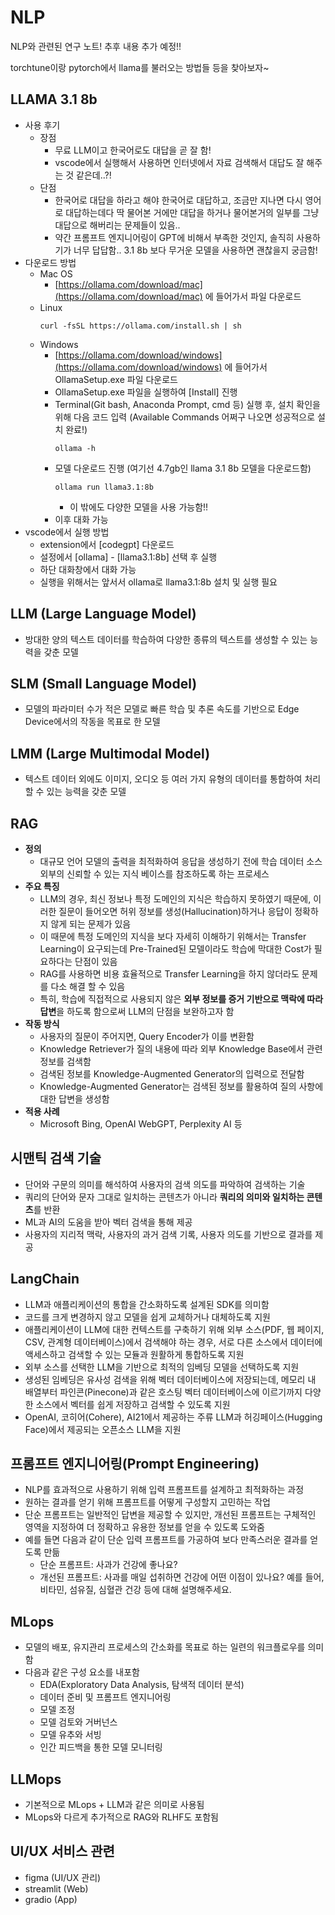 # NLP


NLP와 관련된 연구 노트! 추후 내용 추가 예정!!

torchtune이랑 pytorch에서 llama를 불러오는 방법들 등을 찾아보자~



## LLAMA 3.1 8b
- 사용 후기
  - 장점
    - 무료 LLM이고 한국어로도 대답을 곧 잘 함!
    - vscode에서 실행해서 사용하면 인터넷에서 자료 검색해서 대답도 잘 해주는 것 같은데..?!
  - 단점
    - 한국어로 대답을 하라고 해야 한국어로 대답하고, 조금만 지나면 다시 영어로 대답하는데다 딱 물어본 거에만 대답을 하거나 물어본거의 일부를 그냥 대답으로 해버리는 문제들이 있음..
    - 약간 프롬프트 엔지니어링이 GPT에 비해서 부족한 것인지, 솔직히 사용하기가 너무 답답함.. 3.1 8b 보다 무거운 모델을 사용하면 괜찮을지 궁금함!
- 다운로드 방법
  - Mac OS
    - [https://ollama.com/download/mac](https://ollama.com/download/mac) 에 들어가서 파일 다운로드
  - Linux
    ```shell
    curl -fsSL https://ollama.com/install.sh | sh
    ```
  - Windows
    - [https://ollama.com/download/windows](https://ollama.com/download/windows) 에 들어가서 OllamaSetup.exe 파일 다운로드
    - OllamaSetup.exe 파일을 실행하여 [Install] 진행
    - Terminal(Git bash, Anaconda Prompt, cmd 등) 실행 후, 설치 확인을 위해 다음 코드 입력 (Available Commands 어쩌구 나오면 성공적으로 설치 완료!)
      ```shell
      ollama -h
      ```
    - 모델 다운로드 진행 (여기선 4.7gb인 llama 3.1 8b 모델을 다운로드함)
      ```shell
      ollama run llama3.1:8b
      ```
      * 이 밖에도 다양한 모델을 사용 가능함!!
    - 이후 대화 가능
- vscode에서 실행 방법
  - extension에서 [codegpt] 다운로드
  - 설정에서 [ollama] - [llama3.1:8b] 선택 후 실행
  - 하단 대화창에서 대화 가능
  - 실행을 위해서는 앞서서 ollama로 llama3.1:8b 설치 및 실행 필요



## LLM (Large Language Model)
- 방대한 양의 텍스트 데이터를 학습하여 다양한 종류의 텍스트를 생성할 수 있는 능력을 갖춘 모델

## SLM (Small Language Model)
- 모델의 파라미터 수가 적은 모델로 빠른 학습 및 추론 속도를 기반으로 Edge Device에서의 작동을 목표로 한 모델

## LMM (Large Multimodal Model)
- 텍스트 데이터 외에도 이미지, 오디오 등 여러 가지 유형의 데이터를 통합하여 처리할 수 있는 능력을 갖춘 모델

## RAG
- **정의**
  - 대규모 언어 모델의 출력을 최적화하여 응답을 생성하기 전에 학습 데이터 소스 외부의 신뢰할 수 있는 지식 베이스를 참조하도록 하는 프로세스
- **주요 특징**
  - LLM의 경우, 최신 정보나 특정 도메인의 지식은 학습하지 못하였기 때문에, 이러한 질문이 들어오면 허위 정보를 생성(Hallucination)하거나 응답이 정확하지 않게 되는 문제가 있음
  - 이 때문에 특정 도메인의 지식을 보다 자세히 이해하기 위해서는 Transfer Learning이 요구되는데 Pre-Trained된 모델이라도 학습에 막대한 Cost가 필요하다는 단점이 있음
  - RAG를 사용하면 비용 효율적으로 Transfer Learning을 하지 않더라도 문제를 다소 해결 할 수 있음
  - 특히, 학습에 직접적으로 사용되지 않은 **외부 정보를 증거 기반으로 맥락에 따라 답변**을 하도록 함으로써 LLM의 단점을 보완하고자 함
- **작동 방식**
  - 사용자의 질문이 주어지면, Query Encoder가 이를 변환함
  - Knowledge Retriever가 질의 내용에 따라 외부 Knowledge Base에서 관련 정보를 검색함
  - 검색된 정보를 Knowledge-Augmented Generator의 입력으로 전달함
  - Knowledge-Augmented Generator는 검색된 정보를 활용하여 질의 사항에 대한 답변을 생성함
- **적용 사례**
  - Microsoft Bing, OpenAI WebGPT, Perplexity AI 등

## 시맨틱 검색 기술
- 단어와 구문의 의미를 해석하여 사용자의 검색 의도를 파악하여 검색하는 기술
- 쿼리의 단어와 문자 그대로 일치하는 콘텐츠가 아니라 **쿼리의 의미와 일치하는 콘텐츠**를 반환
- ML과 AI의 도움을 받아 벡터 검색을 통해 제공
- 사용자의 지리적 맥락, 사용자의 과거 검색 기록, 사용자 의도를 기반으로 결과를 제공

## LangChain
- LLM과 애플리케이션의 통합을 간소화하도록 설계된 SDK를 의미함
- 코드를 크게 변경하지 않고 모델을 쉽게 교체하거나 대체하도록 지원
- 애플리케이션이 LLM에 대한 컨텍스트를 구축하기 위해 외부 소스(PDF, 웹 페이지, CSV, 관계형 데이터베이스)에서 검색해야 하는 경우, 서로 다른 소스에서 데이터에 액세스하고 검색할 수 있는 모듈과 원활하게 통합하도록 지원
- 외부 소스를 선택한 LLM을 기반으로 최적의 임베딩 모델을 선택하도록 지원
- 생성된 임베딩은 유사성 검색을 위해 벡터 데이터베이스에 저장되는데, 메모리 내 배열부터 파인콘(Pinecone)과 같은 호스팅 벡터 데이터베이스에 이르기까지 다양한 소스에서 벡터를 쉽게 저장하고 검색할 수 있도록 지원
- OpenAI, 코히어(Cohere), AI21에서 제공하는 주류 LLM과 허깅페이스(Hugging Face)에서 제공되는 오픈소스 LLM을 지원

## 프롬프트 엔지니어링(Prompt Engineering)
- NLP를 효과적으로 사용하기 위해 입력 프롬프트를 설계하고 최적화하는 과정
- 원하는 결과를 얻기 위해 프롬프트를 어떻게 구성할지 고민하는 작업
- 단순 프롬프트는 일반적인 답변을 제공할 수 있지만, 개선된 프롬프트는 구체적인 영역을 지정하여 더 정확하고 유용한 정보를 얻을 수 있도록 도와줌
- 예를 들면 다음과 같이 단순 입력 프롬프트를 가공하여 보다 만족스러운 결과를 얻도록 만듦
  - 단순 프롬프트: 사과가 건강에 좋나요?
  - 개선된 프롬프트: 사과를 매일 섭취하면 건강에 어떤 이점이 있나요? 예를 들어, 비타민, 섬유질, 심혈관 건강 등에 대해 설명해주세요.

## MLops
- 모델의 배포, 유지관리 프로세스의 간소화를 목표로 하는 일련의 워크플로우를 의미함
- 다음과 같은 구성 요소를 내포함
  - EDA(Exploratory Data Analysis, 탐색적 데이터 분석)
  - 데이터 준비 및 프롬프트 엔지니어링
  - 모델 조정
  - 모델 검토와 거버넌스
  - 모델 유추와 서빙
  - 인간 피드백을 통한 모델 모니터링

## LLMops
- 기본적으로 MLops + LLM과 같은 의미로 사용됨
- MLops와 다르게 추가적으로 RAG와 RLHF도 포함됨

## UI/UX 서비스 관련
- figma (UI/UX 관리)
- streamlit (Web)
- gradio (App)
